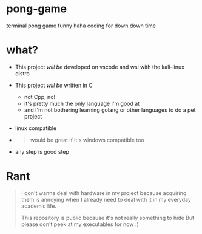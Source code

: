 # pong-game
terminal pong game funny haha coding for down down time

# what?
- This project *will be* developed on vscode and wsl with the kali-linux distro
- This project *will be* written in C
  - not Cpp, no!
  - it's pretty much the only language I'm good at
  - and I'm not bothering learning golang or other languages to do a pet project

- linux compatible
- > would be great if it's windows compatible too
- any step is good step

# Rant
> I don't wanna deal with hardware in my project because acquiring them is annoying when I already need to deal with it in my everyday academic life.
>
> This repository is public because it's not really something to hide
> But please don't peek at my executables for now :)
